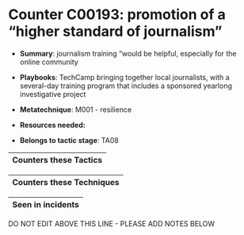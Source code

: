 # Counter C00193: promotion of a “higher standard of journalism”

* **Summary**: journalism training “would be helpful, especially for the online community

* **Playbooks**: TechCamp bringing together local journalists, with a several-day training program that includes a sponsored yearlong investigative project

* **Metatechnique**: M001 - resilience

* **Resources needed:** 

* **Belongs to tactic stage**: TA08


| Counters these Tactics |
| ---------------------- |



| Counters these Techniques |
| ------------------------- |



| Seen in incidents |
| ----------------- |


DO NOT EDIT ABOVE THIS LINE - PLEASE ADD NOTES BELOW